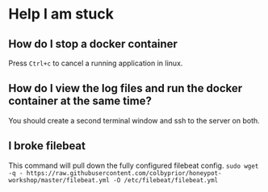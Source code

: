 # Help I am stuck
## How do I stop a docker container
Press `Ctrl+c` to cancel a running application in linux.

## How do I view the log files and run the docker container at the same time?
You should create a second terminal window and ssh to the server on both.

## I broke filebeat
This command will pull down the fully configured filebeat config.
`sudo wget -q - https://raw.githubusercontent.com/colbyprior/honeypot-workshop/master/filebeat.yml -O /etc/filebeat/filebeat.yml`
